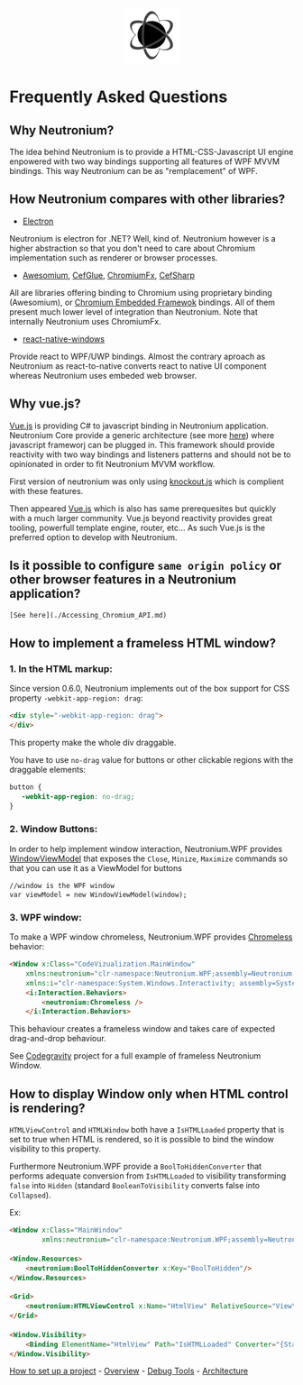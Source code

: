 <p align="center"><img <p align="center"><img width="100"src="../../Deploy/logo.png"></p>

# Frequently Asked Questions

## **Why Neutronium?**

The idea behind Neutronium is to provide a HTML-CSS-Javascript UI engine enpowered with two way bindings supporting all features of WPF MVVM bindings.
This way Neutronium can be as "remplacement" of WPF.


## **How Neutronium compares with other libraries?**

* [Electron](http://electron.atom.io/)

Neutronium is electron for .NET? Well, kind of. Neutronium however is a higher abstraction so that you don't need to care about Chromium implementation such as renderer or browser processes.

* [Awesomium](http://www.awesomium.com/), [CefGlue](http://xilium.bitbucket.org/cefglue/), [ChromiumFx](https://bitbucket.org/chromiumfx/chromiumfx), [CefSharp](https://github.com/cefsharp/CefSharp)

All are libraries offering binding to Chromium using proprietary binding (Awesomium), or [Chromium Embedded Framewok](https://en.wikipedia.org/wiki/Chromium_Embedded_Framework) bindings. All of them present much lower level of integration than Neutronium. Note that internally Neutronium uses ChromiumFx.


* [react-native-windows](https://github.com/Microsoft/react-native-windows)

Provide react to WPF/UWP bindings. Almost the contrary aproach as Neutronium as react-to-native converts react to native UI component whereas Neutronium uses embeded web browser.


## **Why vue.js?**

[Vue.js](http://vuejs.org/) is providing C# to javascript binding in Neutronium application. Neutronium Core provide a generic architecture (see more [here](.\Architecture.md)) where javascript frameworj can be plugged in. This framework should provide reactivity with two way bindings and listeners patterns and should not be to opinionated in order to fit Neutronium MVVM workflow.

First version of neutronium was only using [knockout.js](http://knockoutjs.com/) which is complient with these features.

Then appeared [Vue.js](http://vuejs.org/) which is also has same prerequesites but quickly with a much larger community. Vue.js beyond reactivity provides great tooling, powerfull template engine, router, etc... As such Vue.js is the preferred option to develop with Neutronium.


##  **Is it possible to configure `same origin policy` or other browser features in a Neutronium application?**

    [See here](./Accessing_Chromium_API.md)


## **How to implement a frameless HTML window?**

### 1. In the HTML markup:

Since version 0.6.0, Neutronium implements out of the box support for CSS property `-webkit-app-region: drag`:

```HTML
<div style="-webkit-app-region: drag">
</div>
```

This property make the whole div draggable.

You have to use `no-drag` value for buttons or other clickable regions with the draggable elements:
```CSS
button {
   -webkit-app-region: no-drag;
}
```

### 2. Window Buttons:

In order to help implement window interaction, Neutronium.WPF provides [WindowViewModel](../../Neutronium.WPF/ViewModel/WindowViewModel.cs) that exposes the `Close`, `Minize`, `Maximize` commands so that you can use it as a ViewModel for buttons

```CSharp
//window is the WPF window
var viewModel = new WindowViewModel(window);
```

### 3. WPF window:

To make a WPF window chromeless, Neutronium.WPF provides [Chromeless](../../Neutronium.WPF/Windows/Chromeless.cs) behavior:

```HTML
<Window x:Class="CodeVizualization.MainWindow"
    xmlns:neutronium="clr-namespace:Neutronium.WPF;assembly=Neutronium.WPF"   
    xmlns:i="clr-namespace:System.Windows.Interactivity; assembly=System.Windows.Interactivity">
    <i:Interaction.Behaviors>
        <neutronium:Chromeless />
    </i:Interaction.Behaviors>
```

This behaviour creates a frameless window and takes care of expected drag-and-drop behaviour.

See [Codegravity](https://github.com/NeutroniumCore/codegravity) project for a full example of frameless Neutronium Window.

## **How to display Window only when HTML control is rendering?**

`HTMLViewControl` and `HTMLWindow` both have a `IsHTMLLoaded` property that is set to true when HTML is rendered, so it is possible to bind the window visibility to this property.

Furthermore Neutronium.WPF provide a `BoolToHiddenConverter` that performs adequate conversion from `IsHTMLLoaded` to visibility transforming `false` into `Hidden` (standard `BooleanToVisibility` converts false into `Collapsed`).

Ex:
```HTML
<Window x:Class="MainWindow"
        xmlns:neutronium="clr-namespace:Neutronium.WPF;assembly=Neutronium.WPF">

<Window.Resources>
    <neutronium:BoolToHiddenConverter x:Key="BoolToHidden"/>
</Window.Resources>
    
<Grid>
    <neutronium:HTMLViewControl x:Name="HtmlView" RelativeSource="View\index.html" />
</Grid>

<Window.Visibility>
    <Binding ElementName="HtmlView" Path="IsHTMLLoaded" Converter="{StaticResource BoolToHidden}"/>
</Window.Visibility>
```

[How to set up a project](./SetUp.md) - [Overview](./Overview.md) - [Debug Tools](./Tools.md) - [Architecture](./Architecture.md)


